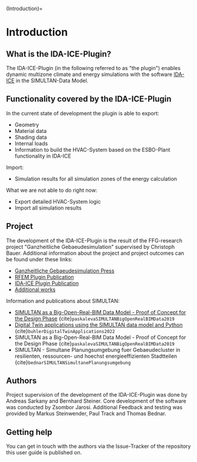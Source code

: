 (Introduction)=

# Introduction

## What is the IDA-ICE-Plugin?

The IDA-ICE-Plugin (in the following referred to as "the plugin") enables dynamic multizone climate and energy
simulations with the software [IDA-ICE](https://www.equa.se/de/ida-ice) in the SIMULTAN-Data Model.

## Functionality covered by the IDA-ICE-Plugin

In the current state of development the plugin is able to export:

- Geometry
- Material data
- Shading data
- Internal loads
- Information to build the HVAC-System based on the ESBO-Plant functionality in IDA-ICE

Import:
- Simulation results for all simulation zones of the energy calculation

What we are not able to do right now:

- Export detailed HVAC-System logic
- Import all simulation results

## Project

The development of the IDA-ICE-Plugin is the result of the FFG-research project "Ganzheitliche Gebaeudesimulation"
supervised by Christoph Bauer. Additional information about the project and project outcomes can be found under these
links:

- [Ganzheitliche Gebaeudesimulation Press](https://www.woschitzgroup.com/news/bim-war-gestern/)
- [RFEM Plugin Publication](XXXX)
- [IDA-ICE Plugin Publication](XXX)
- [Additional works](XXXX)

Information and publications about SIMULTAN:

- [SIMULTAN as a Big-Open-Real-BIM Data Model - Proof of Concept for the Design Phase](https://repositum.tuwien.at/handle/20.500.12708/62532)
  {cite}`paskalevaSIMULTANBigOpenRealBIMData2019`
- [Digital Twin applications using the SIMULTAN data model and Python](#) {cite}`buhlerDigitalTwinApplications2022`
- SIMULTAN as a Big-Open-Real-BIM Data Model - Proof of Concept for the Design Phase
  {cite}`paskalevaSIMULTANBigOpenRealBIMData2019`
- SIMULTAN - Simultane Planungsumgebung fuer Gebaeudecluster in resilienten, ressourcen- und hoechst energieeffizienten
  Stadtteilen {cite}`bednarSIMULTANSimultanePlanungsumgebung`

## Authors

Project supervision of the development of the IDA-ICE-Plugin was done by Andreas Sarkany and Bernhard Steiner. Core
development of the software was conducted by Zsombor Jarosi. Additional Feedback and testing was provided by Markus
Steinwender, Paul Track and Thomas Bednar.

## Getting help

You can get in touch with the authors via the Issue-Tracker of the repository this user guide is published on.